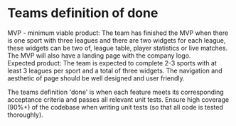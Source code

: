# Teams definition of done
MVP - minimum viable product: The team has finished the MVP when there is one sport with three leagues and there are two widgets for each league, these widgets can be two of, league table, player statistics or live matches. The MVP will also have a landing page with the company logo. \
Expected product: The team is expected to complete 2-3 sports with at least 3 leagues per sport and a total of three widgets. The navigation and aesthetic of page should be well designed and user friendly.

The teams definition 'done' is when each feature meets its corresponding acceptance criteria and passes all relevant unit tests. Ensure high coverage (90%+) of the codebase when writing unit tests (so that all code is tested thoroughly).